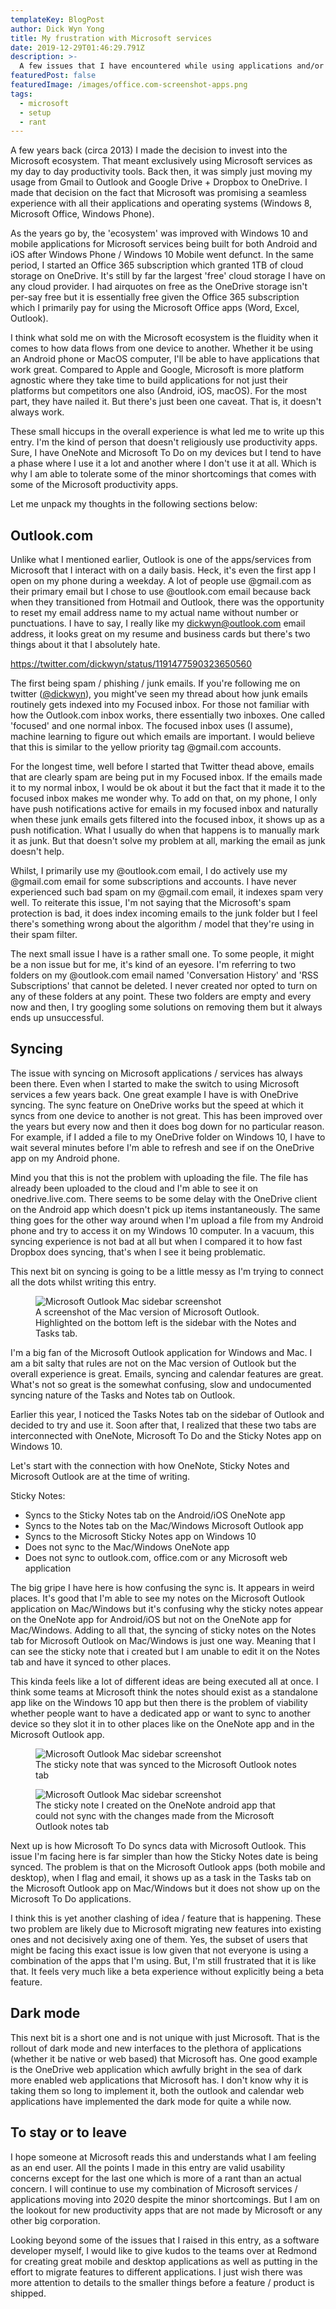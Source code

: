 ```yaml
---
templateKey: BlogPost
author: Dick Wyn Yong
title: My frustration with Microsoft services
date: 2019-12-29T01:46:29.791Z
description: >-
  A few issues that I have encountered while using applications and/or services from Microsoft
featuredPost: false
featuredImage: /images/office.com-screenshot-apps.png
tags:
  - microsoft
  - setup
  - rant
---
```


A few years back (circa 2013) I made the decision to invest into the Microsoft ecosystem. That meant exclusively using Microsoft services as my day to day productivity tools. Back then, it was simply just moving my usage from Gmail to Outlook and Google Drive + Dropbox to OneDrive. I made that decision on the fact that Microsoft was promising a seamless experience with all their applications and operating systems (Windows 8, Microsoft Office, Windows Phone).

As the years go by, the 'ecosystem' was improved with Windows 10 and mobile applications for Microsoft services being built for both Android and iOS after Windows Phone / Windows 10 Mobile went defunct. In the same period, I started an Office 365 subscription which granted 1TB of cloud storage on OneDrive. It's still by far the largest 'free' cloud storage I have on any cloud provider. I had airquotes on free as the OneDrive storage isn't per-say free but it is essentially free given the Office 365 subscription which I primarily pay for using the Microsoft Office apps (Word, Excel, Outlook).

I think what sold me on with the Microsoft ecosystem is the fluidity when it comes to how data flows from one device to another. Whether it be using an Android phone or MacOS computer, I'll be able to have applications that work great. Compared to Apple and Google, Microsoft is more platform agnostic where they take time to build applications for not just their platforms but competitors one also (Android, iOS, macOS). For the most part, they have nailed it. But there's just been one caveat. That is, it doesn't always work.

These small hiccups in the overall experience is what led me to write up this entry. I'm the kind of person that doesn't religiously use productivity apps. Sure, I have OneNote and Microsoft To Do on my devices but I tend to have a phase where I use it a lot and another where I don't use it at all. Which is why I am able to tolerate some of the minor shortcomings that comes with some of the Microsoft productivity apps.

Let me unpack my thoughts in the following sections below:

## Outlook.com

Unlike what I mentioned earlier, Outlook is one of the apps/services from Microsoft that I interact with on a daily basis. Heck, it's even the first app I open on my phone during a weekday. A lot of people use @gmail.com as their primary email but I chose to use @outlook.com email because back when they transitioned from Hotmail and Outlook, there was the opportunity to reset my email address name to my actual name without number or punctuations. I have to say, I really like my dickwyn@outlook.com email address, it looks great on my resume and business cards but there's two things about it that I absolutely hate.

https://twitter.com/dickwyn/status/1191477590323650560

The first being spam / phishing / junk emails. If you're following me on twitter ([@dickwyn](https://twitter.com/dickwyn)), you might've seen my thread about how junk emails routinely gets indexed into my Focused inbox. For those not familiar with how the Outlook.com inbox works, there essentially two inboxes. One called 'focused' and one normal inbox. The focused inbox uses (I assume), machine learning to figure out which emails are important. I would believe that this is similar to the yellow priority tag @gmail.com accounts.

For the longest time, well before I started that Twitter thead above, emails that are clearly spam are being put in my Focused inbox. If the emails made it to my normal inbox, I would be ok about it but the fact that it made it to the focused inbox makes me wonder why. To add on that, on my phone, I only have push notifications active for emails in my focused inbox and naturally when these junk emails gets filtered into the focused inbox, it shows up as a push notification. What I usually do when that happens is to manually mark it as junk. But that doesn't solve my problem at all, marking the email as junk doesn't help.

Whilst, I primarily use my @outlook.com email, I do actively use my @gmail.com email for some subscriptions and accounts. I have never experienced such bad spam on my @gmail.com email, it indexes spam very well. To reiterate this issue, I'm not saying that the Microsoft's spam protection is bad, it does index incoming emails to the junk folder but I feel there's something wrong about the algorithm / model that they're using in their spam filter.

The next small issue I have is a rather small one. To some people, it might be a non issue but for me, it's kind of an eyesore. I'm referring to two folders on my @outlook.com email named 'Conversation History' and 'RSS Subscriptions' that cannot be deleted. I never created nor opted to turn on any of these folders at any point. These two folders are empty and every now and then, I try googling some solutions on removing them but it always ends up unsuccessful.

## Syncing

The issue with syncing on Microsoft applications / services has always been there. Even when I started to make the switch to using Microsoft services a few years back. One great example I have is with OneDrive syncing. The sync feature on OneDrive works but the speed at which it syncs from one device to another is not great. This has been improved over the years but every now and then it does bog down for no particular reason. For example, if I added a file to my OneDrive folder on Windows 10, I have to wait several minutes before I'm able to refresh and see if on the OneDrive app on my Android phone.

Mind you that this is not the problem with uploading the file. The file has already been uploaded to the cloud and I'm able to see it on onedrive.live.com. There seems to be some delay with the OneDrive client on the Android app which doesn't pick up items instantaneously. The same thing goes for the other way around when I'm upload a file from my Android phone and try to access it on my Windows 10 computer. In a vacuum, this syncing experience is not bad at all but when I compared it to how fast Dropbox does syncing, that's when I see it being problematic.

This next bit on syncing is going to be a little messy as I'm trying to connect all the dots whilst writing this entry.

<figure>
  <img src="/images/microsoft-outlook-sidebar-screenshot-mac.png" alt="Microsoft Outlook Mac sidebar screenshot">
  <figcaption>A screenshot of the Mac version of Microsoft Outlook. Highlighted on the bottom left is the sidebar with the Notes and Tasks tab.</figcaption>
</figure>

I'm a big fan of the Microsoft Outlook application for Windows and Mac. I am a bit salty that rules are not on the Mac version of Outlook but the overall experience is great. Emails, syncing and calendar features are great. What's not so great is the somewhat confusing, slow and undocumented syncing nature of the Tasks and Notes tab on Outlook.

Earlier this year, I noticed the Tasks Notes tab on the sidebar of Outlook and decided to try and use it. Soon after that, I realized that these two tabs are interconnected with OneNote, Microsoft To Do and the Sticky Notes app on Windows 10.

Let's start with the connection with how OneNote, Sticky Notes and Microsoft Outlook are at the time of writing.

Sticky Notes:

- Syncs to the Sticky Notes tab on the Android/iOS OneNote app
- Syncs to the Notes tab on the Mac/Windows Microsoft Outlook app
- Syncs to the Microsoft Sticky Notes app on Windows 10
- Does not sync to the Mac/Windows OneNote app
- Does not sync to outlook.com, office.com or any Microsoft web application

The big gripe I have here is how confusing the sync is. It appears in weird places. It's good that I'm able to see my notes on the Microsoft Outlook application on Mac/Windows but it's confusing why the sticky notes appear on the OneNote app for Android/iOS but not on the OneNote app for Mac/Windows. Adding to all that, the syncing of sticky notes on the Notes tab for Microsoft Outlook on Mac/Windows is just one way. Meaning that I can see the sticky note that i created but I am unable to edit it on the Notes tab and have it synced to other places.

This kinda feels like a lot of different ideas are being executed all at once. I think some teams at Microsoft think the notes should exist as a standalone app like on the Windows 10 app but then there is the problem of viability whether people want to have a dedicated app or want to sync to another device so they slot it in to other places like on the OneNote app and in the Microsoft Outlook app.

<figure>
  <img src="/images/microsoft-outlook-mac-notes-tab.png" alt="Microsoft Outlook Mac sidebar screenshot">
  <figcaption>The sticky note that was synced to the Microsoft Outlook notes tab</figcaption>
</figure>

<figure>
  <img src="/images/microsoft-onenote-android-sticky-notes-tab.png" alt="Microsoft Outlook Mac sidebar screenshot">
  <figcaption>The sticky note I created on the OneNote android app that could not sync with the changes made from the Microsoft Outlook notes tab</figcaption>
</figure>

Next up is how Microsoft To Do syncs data with Microsoft Outlook. This issue I'm facing here is far simpler than how the Sticky Notes date is being synced. The problem is that on the Microsoft Outlook apps (both mobile and desktop), when I flag and email, it shows up as a task in the Tasks tab on the Microsoft Outlook app on Mac/Windows but it does not show up on the Microsoft To Do applications.

I think this is yet another clashing of idea / feature that is happening. These two problem are likely due to Microsoft migrating new features into existing ones and not decisively axing one of them. Yes, the subset of users that might be facing this exact issue is low given that not everyone is using a combination of the apps that I'm using. But, I'm still frustrated that it is like that. It feels very much like a beta experience without explicitly being a beta feature.

## Dark mode

This next bit is a short one and is not unique with just Microsoft. That is the rollout of dark mode and new interfaces to the plethora of applications (whether it be native or web based) that Microsoft has. One good example is the OneDrive web application which awfully bright in the sea of dark more enabled web applications that Microsoft has. I don't know why it is taking them so long to implement it, both the outlook and calendar web applications have implemented the dark mode for quite a while now.

## To stay or to leave

I hope someone at Microsoft reads this and understands what I am feeling as an end user. All the points I made in this entry are valid usability concerns except for the last one which is more of a rant than an actual concern. I will continue to use my combination of Microsoft services / applications moving into 2020 despite the minor shortcomings. But I am on the lookout for new productivity apps that are not made by Microsoft or any other big corporation.

Looking beyond some of the issues that I raised in this entry, as a software developer myself, I would like to give kudos to the teams over at Redmond for creating great mobile and desktop applications as well as putting in the effort to migrate features to different applications. I just wish there was more attention to details to the smaller things before a feature / product is shipped.

